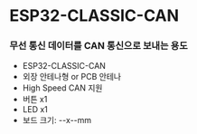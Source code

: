 
# ESP32-CLASSIC-CAN

### 무선 통신 데이터를 CAN 통신으로 보내는 용도

- ESP32-CLASSIC-CAN
- 외장 안테나형 or PCB 안테나
- High Speed CAN 지원
- 버튼 x1
- LED x1
- 보드 크기: --x--mm